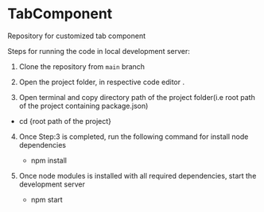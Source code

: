 # TabComponent
Repository for customized tab component

Steps for running the code in local development server:

1.  Clone the repository from `main` branch

2.  Open the project folder, in respective code editor .

3.  Open terminal and copy directory path of the project folder(i.e root path of the project        containing package.json)
 
   - cd {root path of the project}

4. Once Step:3 is completed, run the following command for install node dependencies

    - npm install

5. Once node modules is installed with all required dependencies, start the development server

    - npm start
